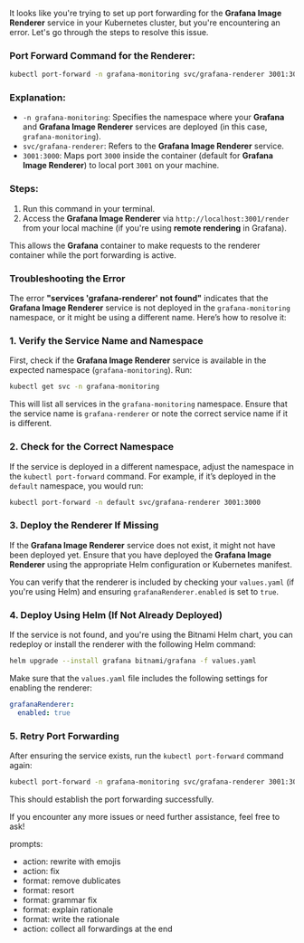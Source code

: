 It looks like you're trying to set up port forwarding for the **Grafana Image Renderer** service in your Kubernetes cluster, but you're encountering an error. Let's go through the steps to resolve this issue.

### Port Forward Command for the Renderer:

```bash
kubectl port-forward -n grafana-monitoring svc/grafana-renderer 3001:3000
```

### Explanation:
- `-n grafana-monitoring`: Specifies the namespace where your **Grafana** and **Grafana Image Renderer** services are deployed (in this case, `grafana-monitoring`).
- `svc/grafana-renderer`: Refers to the **Grafana Image Renderer** service.
- `3001:3000`: Maps port `3000` inside the container (default for **Grafana Image Renderer**) to local port `3001` on your machine.

### Steps:
1. Run this command in your terminal.
2. Access the **Grafana Image Renderer** via `http://localhost:3001/render` from your local machine (if you're using **remote rendering** in Grafana).

This allows the **Grafana** container to make requests to the renderer container while the port forwarding is active.

### Troubleshooting the Error

The error **"services 'grafana-renderer' not found"** indicates that the **Grafana Image Renderer** service is not deployed in the `grafana-monitoring` namespace, or it might be using a different name. Here’s how to resolve it:

### 1. Verify the Service Name and Namespace
First, check if the **Grafana Image Renderer** service is available in the expected namespace (`grafana-monitoring`). Run:

```bash
kubectl get svc -n grafana-monitoring
```

This will list all services in the `grafana-monitoring` namespace. Ensure that the service name is `grafana-renderer` or note the correct service name if it is different.

### 2. Check for the Correct Namespace
If the service is deployed in a different namespace, adjust the namespace in the `kubectl port-forward` command. For example, if it’s deployed in the `default` namespace, you would run:

```bash
kubectl port-forward -n default svc/grafana-renderer 3001:3000
```

### 3. Deploy the Renderer If Missing
If the **Grafana Image Renderer** service does not exist, it might not have been deployed yet. Ensure that you have deployed the **Grafana Image Renderer** using the appropriate Helm configuration or Kubernetes manifest.

You can verify that the renderer is included by checking your `values.yaml` (if you're using Helm) and ensuring `grafanaRenderer.enabled` is set to `true`.

### 4. Deploy Using Helm (If Not Already Deployed)
If the service is not found, and you're using the Bitnami Helm chart, you can redeploy or install the renderer with the following Helm command:

```bash
helm upgrade --install grafana bitnami/grafana -f values.yaml
```

Make sure that the `values.yaml` file includes the following settings for enabling the renderer:

```yaml
grafanaRenderer:
  enabled: true
```

### 5. Retry Port Forwarding
After ensuring the service exists, run the `kubectl port-forward` command again:

```bash
kubectl port-forward -n grafana-monitoring svc/grafana-renderer 3001:3000
```

This should establish the port forwarding successfully.

If you encounter any more issues or need further assistance, feel free to ask!

prompts:
- action: rewrite with emojis
- action: fix
- format: remove dublicates
- format: resort
- format: grammar fix
- format: explain rationale
- format: write the rationale
- action: collect all forwardings at the end 
